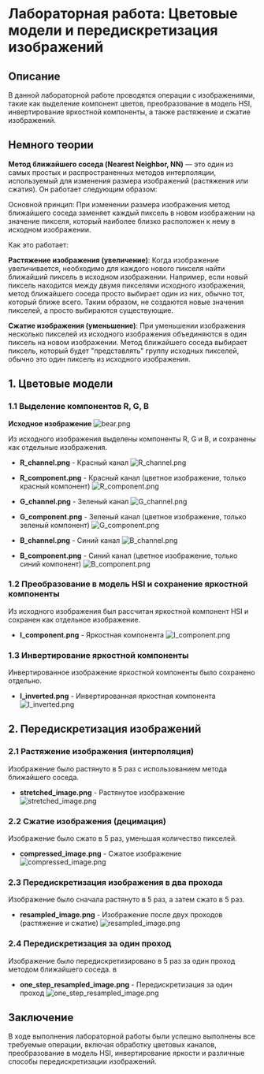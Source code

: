 # Лабораторная работа: Цветовые модели и передискретизация изображений

## Описание

В данной лабораторной работе проводятся операции с изображениями, такие как выделение компонент цветов, преобразование в модель HSI, инвертирование яркостной компоненты, а также растяжение и сжатие изображений. 

## Немного теории 

**Метод ближайшего соседа (Nearest Neighbor, NN)** — это один из самых простых и распространенных методов интерполяции, используемый для изменения размера изображений (растяжения или сжатия). Он работает следующим образом:

Основной принцип:
При изменении размера изображения метод ближайшего соседа заменяет каждый пиксель в новом изображении на значение пикселя, который наиболее близко расположен к нему в исходном изображении.

Как это работает:

**Растяжение изображения (увеличение)**: Когда изображение увеличивается, необходимо для каждого нового пикселя найти ближайший пиксель в исходном изображении. Например, если новый пиксель находится между двумя пикселями исходного изображения, метод ближайшего соседа просто выбирает один из них, обычно тот, который ближе всего. Таким образом, не создаются новые значения пикселей, а просто выбираются существующие.

**Сжатие изображения (уменьшение)**: При уменьшении изображения несколько пикселей из исходного изображения объединяются в один пиксель на новом изображении. Метод ближайшего соседа выбирает пиксель, который будет "представлять" группу исходных пикселей, обычно это один пиксель из исходного изображения.
## 1. Цветовые модели

### 1.1 Выделение компонентов R, G, B

**Исходное изображение**
![bear.png](../pictures_src/bear.png)


Из исходного изображения выделены компоненты R, G и B, и сохранены как отдельные изображения.

- **R_channel.png** - Красный канал
![R_channel.png](../pictures_results/R_channel.png)

- **R_component.png** - Красный канал (цветное изображение, только красный компонент)
![R_component.png](../pictures_results/R_component.png)

- **G_channel.png** - Зеленый канал
![G_channel.png](../pictures_results/G_channel.png)

- **G_component.png** - Зеленый канал (цветное изображение, только зеленый компонент)
![G_component.png](../pictures_results/G_component.png)

- **B_channel.png** - Синий канал
![B_channel.png](../pictures_results/B_channel.png)

- **B_component.png** - Синий канал (цветное изображение, только синий компонент)
![B_component.png](../pictures_results/B_component.png)


### 1.2 Преобразование в модель HSI и сохранение яркостной компоненты

Из исходного изображения был рассчитан яркостной компонент HSI и сохранен как отдельное изображение.

- **I_component.png** - Яркостная компонента
![I_component.png](../pictures_results/I_component.png)

### 1.3 Инвертирование яркостной компоненты

Инвертированное изображение яркостной компоненты было сохранено отдельно.

- **I_inverted.png** - Инвертированная яркостная компонента
![I_inverted.png](../pictures_results/I_inverted.png)

## 2. Передискретизация изображений

### 2.1 Растяжение изображения (интерполяция)

Изображение было растянуто в 5 раз с использованием метода ближайшего соседа.

- **stretched_image.png** - Растянутое изображение
![stretched_image.png](../pictures_results/stretched_image.png)

### 2.2 Сжатие изображения (децимация)

Изображение было сжато в 5 раз, уменьшая количество пикселей.

- **compressed_image.png** - Сжатое изображение
![compressed_image.png](../pictures_results/compressed_image.png)

### 2.3 Передискретизация изображения в два прохода

Изображение было сначала растянуто в 5 раз, а затем сжато в 5 раз.

- **resampled_image.png** - Изображение после двух проходов (растяжение и сжатие)
![resampled_image.png](../pictures_results/resampled_image.png)

### 2.4 Передискретизация за один проход

Изображение было передискретизировано в 5 раз за один проход методом ближайшего соседа.
в
- **one_step_resampled_image.png** - Передискретизация за один проход
![one_step_resampled_image.png](../pictures_results/one_step_resampled_image.png)

## Заключение

В ходе выполнения лабораторной работы были успешно выполнены все требуемые операции, включая обработку цветовых каналов, преобразование в модель HSI, инвертирование яркости и различные способы передискретизации изображений.